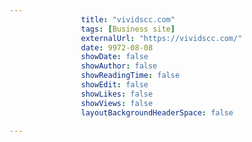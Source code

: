 ---
                title: "vividscc.com"
                tags: [Business site]
                externalUrl: "https://vividscc.com/"
                date: 9972-08-08
                showDate: false
                showAuthor: false
                showReadingTime: false
                showEdit: false
                showLikes: false
                showViews: false
                layoutBackgroundHeaderSpace: false
                ---
